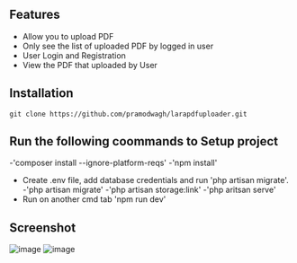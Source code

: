 ## Features

* Allow you to upload PDF
* Only see the list of uploaded PDF by logged in user
* User Login and Registration
* View the PDF that uploaded by User


## Installation

`git clone https://github.com/pramodwagh/larapdfuploader.git `

## Run the following coommands to Setup project

-'composer install --ignore-platform-reqs'
-'npm install'
- Create .env file, add database credentials and run 'php artisan migrate'.
-'php artisan migrate'
-'php artisan storage:link'
-'php aritsan serve'
- Run on another cmd tab 'npm run dev'

## Screenshot

![image](https://user-images.githubusercontent.com/10533044/164973472-56cbcc07-33e9-453d-9b38-5fee48802779.png)
![image](https://user-images.githubusercontent.com/10533044/164973518-6a46788d-9183-47f4-a6ae-f8550d178ac8.png)


